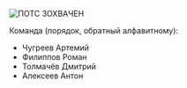 ![ПОТС ЗОХВАЧЕН](http://20th.su/wp-content/uploads/2010/04/40075532_picture1.jpg "ПОТС ЗОХВАЧЕН АДИН АДИН")

Команда (порядок, обратный алфавитному):
* Чугреев Артемий
* Филиппов Роман
* Толмачёв Дмитрий
* Алексеев Антон


